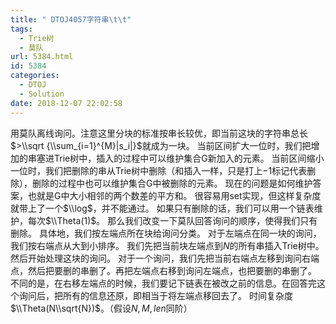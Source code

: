 ```yaml
---
title: " DTOJ4057字符串\t\t"
tags:
  - Trie树
  - 莫队
url: 5384.html
id: 5384
categories:
  - DTOJ
  - Solution
date: 2018-12-07 22:02:58
---
```


用莫队离线询问。注意这里分块的标准按串长较优，即当前这块的字符串总长$>\\sqrt {\\sum_{i=1}^{M}|s_i|}$就成为一块。 当前区间扩大一位时，我们把增加的串塞进Trie树中，插入的过程中可以维护集合G新加入的元素。 当前区间缩小一位时，我们把删除的串从Trie树中删除（和插入一样，只是打上$-1$标记代表删除），删除的过程中也可以维护集合G中被删除的元素。 现在的问题是如何维护答案，也就是G中大小相邻的两个数差的平方和。 很容易用set实现，但这样复杂度就带上了一个$\\log$，并不能通过。 如果只有删除的话，我们可以用一个链表维护，每次$\\Theta(1)$。 那么我们改变一下莫队回答询问的顺序，使得我们只有删除。 具体地，我们按左端点所在块给询问分类。 对于左端点在同一块的询问，我们按右端点从大到小排序。 我们先把当前块左端点到$N$的所有串插入Trie树中。然后开始处理这块的询问。 对于一个询问，我们先把当前右端点左移到询问右端点，然后把要删的串删了。再把左端点右移到询问左端点，也把要删的串删了。 不同的是，在右移左端点的时候，我们要记下链表在被改之前的信息。在回答完这个询问后，把所有的信息还原，即相当于将左端点移回去了。 时间复杂度$\\Theta(N\\sqrt{N})$。（假设$N,M,len$同阶）